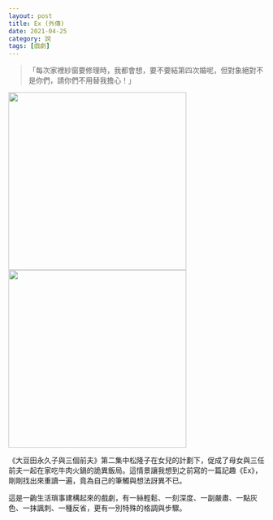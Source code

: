 ```yaml
---
layout: post
title: Ex (外傳)
date: 2021-04-25
category: 說
tags: [戲劇]
---
```



> 「每次家裡紗窗要修理時，我都會想，要不要結第四次婚呢，但對象絕對不是你們，請你們不用替我擔心！」
 
<img src="/blog/assets/images/2021/ex1.jpg" style="width:350px"/>
<img src="/blog/assets/images/2021/ex2.jpg" style="width:350px"/>

<!--more-->

《大豆田永久子與三個前夫》第二集中松隆子在女兒的計劃下，促成了母女與三任前夫一起在家吃牛肉火鍋的詭異飯局。這情景讓我想到之前寫的一篇記趣《Ex》，剛剛找出來重讀一遍，竟為自己的筆觸與想法訝異不已。

這是一齣生活瑣事建構起來的戲劇，有一絲輕鬆、一刻深度、一副嚴肅、一點灰色、一抹諷刺、一種反省，更有一別特殊的格調與步驟。
